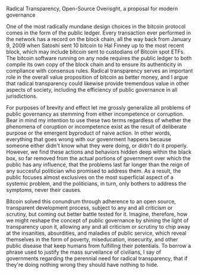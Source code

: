 
Radical Transparency, Open-Source Overisght, a proposal for modern
governance

One of the most radically mundane design choices in the bitcoin protocol
comes in the form of the public ledger. Every transaction ever performed
in the network has a record on the block chain, all the way back from
January 9, 2009 when Satoshi sent 10 bitcoin to Hal Finney up to the
most recent block, which may include bitcoin sent to custodians of
Bitcoin spot ETFs. The bitcoin software running on any node requires the
public ledger to both compile its own copy of the block chain and to
ensure its authenticity in compliance with consensus rules. Radical
transparency serves an important role in the overall value proposition
of bitcoin as better money, and I argue that radical transparency could
likewise provide tremendous value in other aspects of society, including
the efficiency of public governance in all jurisdictions.

For purposes of brevity and effect let me grossly generalize all
problems of public governancy as stemming from either incompetence or
corruption. Bear in mind my intention to use these two terms regardless
of whether the phenomena of coruption or incompetence exist as the
result of deliberate purpose or the emergent byproduct of naive action.
In other words, everything that goes wrong with our govenrment happens
because someone either didn\'t know what they were doing, or didn\'t do
it properly. However, we find these actions and behaviors hidden deep
within the black box, so far removed from the actual portions of
government over which the public has any influence, that the problems
last far longer than the reign of any succesful politician who promised
to address them. As a result, the public focuses almost exclusives on
the most superficial aspect of a systemic problem, and the politicians,
in turn, only bothers to address the symptoms, never their causes.

Bitcoin solved this conundrum through adherence to an open source,
transparent development process, subject to any and all criticism or
scrutiny, but coming out better battle tested for it. Imagine,
therefore, how we might reshape the concept of public governance by
shining the light of transparency upon it, allowing any and all
criticism or scrutiny to chip away at the insanities, absurdities, and
maladies of public service, which reveal themselves in the form of
poverty, miseducation, insecurity, and other public disease that keep
humans from fulfilling their potentials. To borrow a phrase used to
justify the mass surveilance of civilians, I say of governments
regarding the perennial need for radical transparency, that if they\'re
doing nothing wrong they should have nothing to hide.


